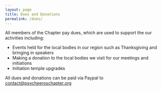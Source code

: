 ```yaml
---
layout: page
title: Dues and Donations
permalink: /dues/
---
```


All members of the Chapter pay dues, which are used to support the our activities including:

- Events held for the local bodies in our region such as Thanksgiving and bringing in speakers  
- Making a donation to the local bodies we visit for our meetings and initiations 
- Initiation temple upgrades  

All dues and donations can be paid via Paypal to <contact@psycheeroschapter.org>

